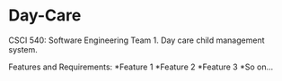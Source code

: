 Day-Care
========

CSCI 540: Software Engineering Team 1. Day care child management system.

Features and Requirements:
  *Feature 1
  *Feature 2
  *Feature 3
  *So on...